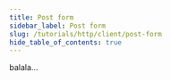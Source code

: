```yaml
---
title: Post form
sidebar_label: Post form
slug: /tutorials/http/client/post-form
hide_table_of_contents: true
---
```

balala...
